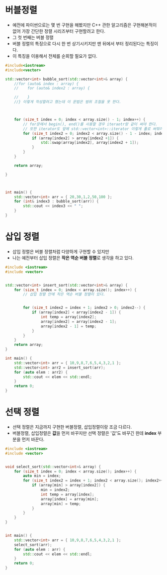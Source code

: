 # 버블정렬
  * 예전에 파이썬으로는 몇 번 구현을 해봤지만 C++ 관한 알고리즘은 구현해본적이 없어 가장 간단한 정렬 시리즈부터 구현할려고 한다.
  * 그 첫 번째는 버블 정렬
  * 버블 정렬의 특징으로 다시 한 번 상기시키지만 맨 뒤에서 부터 정리된다는 특징이다.
  * 이 특징을 이용해서 전체를 순회할 필요가 없다.

```C++
#include<iostream>
#include<vector>

std::vector<int> bubble_sort(std::vector<int>& array) {
    //for (auto& index : array) {
    //    for (auto& index2 : array) {

    //    }
    //} 이렇게 작성할려고 했는데 이 문법은 범위 조절을 못 한다.



    for (size_t index = 0; index < array.size() - 1; index++) {
        // for문에서 begin(), end()를 사용할 경우 iteraotr랑 같이 써야 한다.
        // 또한 iterator도 앞에 std::vector<int>::iterator 이렇게 풀로 써줘야 할 수 있다.
        for (size_t index2 = 0; index2 < array.size() - 1 - index; index2++) {
            if (array[index2] > array[index2 +1]) {
                std::swap(array[index2], array[index2 + 1]);
            }
        }
    }

    return array;

}



int main() {
    std::vector<int> arr = { 20,30,1,2,50,100 };
    for (int& index3 : bubble_sort(arr)) {
        std::cout << index3 << " ";
    }
}
```
 # 삽입 정렬
  * 삽입 정렬은 버블 정렬처럼 다양하게 구현할 수 있지만
  * 나는 예전부터 삽입 정렬은 **작은 역순 버블 정렬**로 생각을 하고 있다.


```C++
#include <iostream>
#include <vector>


std::vector<int> insert_sort(std::vector<int>& array) {
    for (size_t index = 0; index < array.size(); index++) {
        // 삽입 정렬 안에 작은 역순 버블 정렬이 있다.


        for (size_t index2 = index + 1; index2 > 0; index2--) {
            if (array[index2] < array[index2 - 1]) {
                int temp = array[index2];
                array[index2] = array[index2 - 1];
                array[index2 - 1] = temp;
            }
        }
    }
    return array;
}

int main() {
    std::vector<int> arr = { 10,9,8,7,6,5,4,3,2,1 };
    std::vector<int> arr2 = insert_sort(arr);
    for (auto elem : arr2) {
        std::cout << elem << std::endl;
    }
    return 0;
}
```


# 선택 정렬
 * 선택 정렬은 지금까지 구현한 버블정렬, 삽입정렬이랑 조금 다르다.
 * 버블정렬, 삽입정렬은 **값**을 먼저 바꾸지만 선택 정렬은 '값'도 바꾸긴 한데  **index** 부분을 먼저 바꾼다.

```C++
#include <iostream>
#include <vector>


void select_sort(std::vector<int>& array) {
    for (size_t index = 0; index < array.size(); index++) {
        auto min = index;
        for (size_t index2 = index + 1; index2 < array.size(); index2++) {
            if (array[min] > array[index2]) {
                min = index2;
                int temp = array[index];
                array[index] = array[min];
                array[min] = temp;
            }
        }
    }
}


int main() {
    std::vector<int> arr = { 10,9,8,7,6,5,4,3,2,1 };
    select_sort(arr);
    for (auto elem : arr) {
        std::cout << elem << std::endl;
    }
    return 0;
}
```
